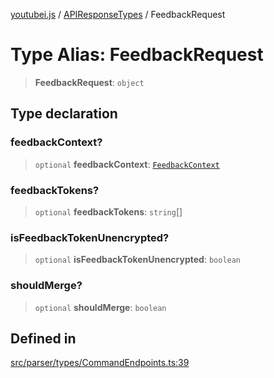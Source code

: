 [youtubei.js](../../../README.md) / [APIResponseTypes](../README.md) / FeedbackRequest

# Type Alias: FeedbackRequest

> **FeedbackRequest**: `object`

## Type declaration

### feedbackContext?

> `optional` **feedbackContext**: [`FeedbackContext`](FeedbackContext.md)

### feedbackTokens?

> `optional` **feedbackTokens**: `string`[]

### isFeedbackTokenUnencrypted?

> `optional` **isFeedbackTokenUnencrypted**: `boolean`

### shouldMerge?

> `optional` **shouldMerge**: `boolean`

## Defined in

[src/parser/types/CommandEndpoints.ts:39](https://github.com/LuanRT/YouTube.js/blob/fc5571629eca037af7de03f4b903da6add1f300b/src/parser/types/CommandEndpoints.ts#L39)
